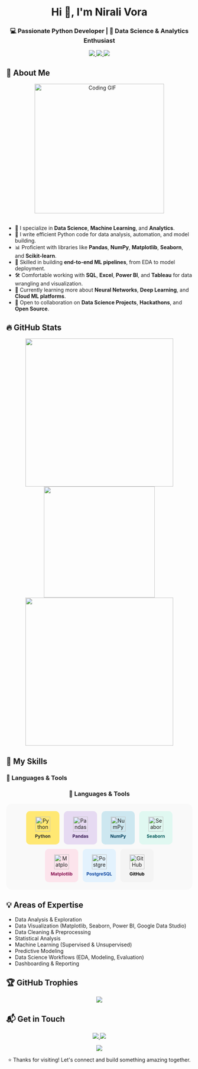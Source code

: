 <h1 align="center">Hi 👋, I'm Nirali Vora </h1>
<h3 align="center">💻 Passionate Python Developer | 🎯 Data Science & Analytics Enthusiast </h3>

<p align="center">
  <a href="https://github.com/nirali-vora" target="_blank">
    <img src="https://img.shields.io/badge/GitHub-nirali--vora-181717?style=flat&logo=github" />
  </a>
  <a href="https://www.linkedin.com/in/nirali-vora/" target="_blank">
    <img src="https://img.shields.io/badge/LinkedIn-nirali--vora-0A66C2?style=flat&logo=linkedin&logoColor=white" />
  </a>
  <a href="mailto:nirali.vora@gmail.com" target="_blank">
    <img src="https://img.shields.io/badge/Email-nirali.vora@gmail.com-D14836?style=flat&logo=gmail&logoColor=white" />
  </a>
</p>

## 🚀 About Me

<div align="center">
  <img src="https://media.giphy.com/media/qgQUggAC3Pfv687qPC/giphy.gif" width="350" alt="Coding GIF" />
</div>

<br/>

- 🧪 I specialize in **Data Science**, **Machine Learning**, and **Analytics**.
- 🐍 I write efficient Python code for data analysis, automation, and model building.
- 📊 Proficient with libraries like **Pandas**, **NumPy**, **Matplotlib**, **Seaborn**, and **Scikit-learn**.
- 🧠 Skilled in building **end-to-end ML pipelines**, from EDA to model deployment.
- 🛠️ Comfortable working with **SQL**, **Excel**, **Power BI**, and **Tableau** for data wrangling and visualization.
- 🌱 Currently learning more about **Neural Networks**, **Deep Learning**, and **Cloud ML platforms**.
- 🤝 Open to collaboration on **Data Science Projects**, **Hackathons**, and **Open Source**.


## 🔥 GitHub Stats

<p align="center">
  <img src="https://github-readme-stats.vercel.app/api?username=nirali-vora&show_icons=true&theme=radical&count_private=true" width="400" />
  <img src="https://github-readme-stats.vercel.app/api/top-langs/?username=nirali-vora&layout=compact&theme=radical" width="300" />
  <img src="https://streak-stats.demolab.com/?user=nirali-vora&theme=radical" width="400"/>
</p>

## 🧠 My Skills

### 🚀 Languages & Tools
<h3 align="center">🚀 Languages & Tools</h3>

<div align="center" style="display: flex; flex-wrap: wrap; justify-content: center; gap: 12px; padding: 20px; background-color: #f9f9f9; border-radius: 15px;">

  <!-- Python -->
  <div style="width:90px; height:90px; background-color:#FFE873; border-radius:10px; display:flex; flex-direction:column; align-items:center; justify-content:center;">
    <img src="https://cdn.jsdelivr.net/gh/devicons/devicon/icons/python/python-original.svg" width="40" height="40" alt="Python"/>
    <span style="margin-top:5px; font-size:12px; font-weight:bold; color:#2c2c2c;">Python</span>
  </div>

  <!-- Pandas -->
  <div style="width:90px; height:90px; background-color:#E6DAF2; border-radius:10px; display:flex; flex-direction:column; align-items:center; justify-content:center;">
    <img src="https://cdn.jsdelivr.net/gh/devicons/devicon/icons/pandas/pandas-original.svg" width="40" height="40" alt="Pandas"/>
    <span style="margin-top:5px; font-size:12px; font-weight:bold; color:#321450;">Pandas</span>
  </div>

  <!-- NumPy -->
  <div style="width:90px; height:90px; background-color:#CDE7F0; border-radius:10px; display:flex; flex-direction:column; align-items:center; justify-content:center;">
    <img src="https://cdn.jsdelivr.net/gh/devicons/devicon/icons/numpy/numpy-original.svg" width="40" height="40" alt="NumPy"/>
    <span style="margin-top:5px; font-size:12px; font-weight:bold; color:#003d5b;">NumPy</span>
  </div>

  <!-- Seaborn -->
  <div style="width:90px; height:90px; background-color:#E0F8F1; border-radius:10px; display:flex; flex-direction:column; align-items:center; justify-content:center;">
    <img src="https://cdn.jsdelivr.net/gh/devicons/devicon/icons/seaborn/seaborn-original.svg" width="40" height="40" alt="Seaborn"/>
    <span style="margin-top:5px; font-size:12px; font-weight:bold; color:#005959;">Seaborn</span>
  </div>

  <!-- Matplotlib -->
  <div style="width:90px; height:90px; background-color:#FCE4EC; border-radius:10px; display:flex; flex-direction:column; align-items:center; justify-content:center;">
    <img src="https://cdn.jsdelivr.net/gh/devicons/devicon/icons/matplotlib/matplotlib-original.svg" width="40" height="40" alt="Matplotlib"/>
    <span style="margin-top:5px; font-size:12px; font-weight:bold; color:#880e4f;">Matplotlib</span>
  </div>

  <!-- PostgreSQL -->
  <div style="width:90px; height:90px; background-color:#E3F2FD; border-radius:10px; display:flex; flex-direction:column; align-items:center; justify-content:center;">
    <img src="https://cdn.jsdelivr.net/gh/devicons/devicon/icons/postgresql/postgresql-original.svg" width="40" height="40" alt="PostgreSQL"/>
    <span style="margin-top:5px; font-size:12px; font-weight:bold; color:#0D47A1;">PostgreSQL</span>
  </div>

  <!-- GitHub -->
  <div style="width:90px; height:90px; background-color:#F4F4F4; border-radius:10px; display:flex; flex-direction:column; align-items:center; justify-content:center;">
    <img src="https://cdn.jsdelivr.net/gh/devicons/devicon/icons/github/github-original.svg" width="40" height="40" alt="GitHub"/>
    <span style="margin-top:5px; font-size:12px; font-weight:bold; color:#000000;">GitHub</span>
  </div>

</div>



## 💡 Areas of Expertise
- Data Analysis & Exploration
- Data Visualization (Matplotlib, Seaborn, Power BI, Google Data Studio)
- Data Cleaning & Preprocessing
- Statistical Analysis
- Machine Learning (Supervised & Unsupervised)
- Predictive Modeling
- Data Science Workflows (EDA, Modeling, Evaluation)
- Dashboarding & Reporting

## 🏆 GitHub Trophies 

<p align="center">
  <img src="https://github-profile-trophy.vercel.app/?username=nirali-vora&theme=radical&column=7&margin-w=5&margin-h=8" />
</p>

## 📬 Get in Touch 

<p align="center">
  <a href="https://www.linkedin.com/in/nirali-vora/">
    <img src="https://img.shields.io/badge/LinkedIn-Connect-blue?style=for-the-badge&logo=linkedin" />
  </a>
  <a href="mailto:nirali.vora@gmail.com">
    <img src="https://img.shields.io/badge/Email-Contact-red?style=for-the-badge&logo=gmail" />
  </a>
</p>
<p align="center">
  <img src="https://komarev.com/ghpvc/?username=nirali-vora&label=Profile%20views&color=dc143c&style=flat" />
</p>

<p align="center"> 
  ⭐️ Thanks for visiting! Let's connect and build something amazing together.
</p>
